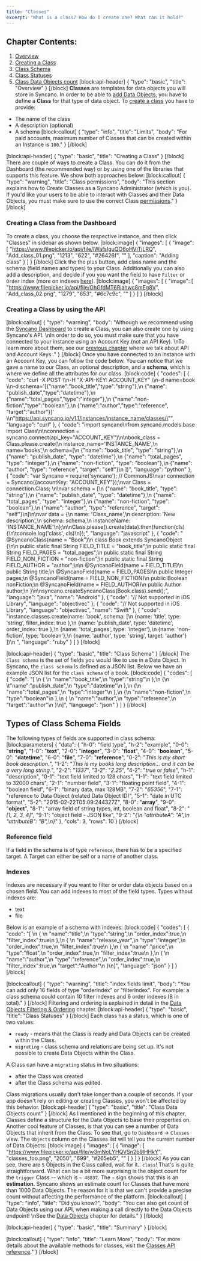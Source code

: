 ```yaml
---
title: "Classes"
excerpt: "What is a class? How do I create one? What can it hold?"
---
```

## Chapter Contents:
1. [Overview](#overview)
2. [Creating a Class](#creating-a-class)
3. [Class Schema](#class-schema)
4. [Class Statuses](#class-statuses)
5. [Class Data Objects count](#class-data-objects-count)
[block:api-header]
{
  "type": "basic",
  "title": "Overview"
}
[/block]
**Classes** are templates for data objects you will store in Syncano. In order to be able to [add Data Objects](data-objects#section-creating-a-data-object), you have to define a **Class** for that type of data object. To [create a class](#creating-a-class) you have to provide:

- The name of the class
- A description (optional)
- A schema
[block:callout]
{
  "type": "info",
  "title": "Limits",
  "body": "For paid accounts, maximum number of Classes that can be created within an Instance is `100`."
}
[/block]

[block:api-header]
{
  "type": "basic",
  "title": "Creating a Class"
}
[/block]
There are couple of ways to create a Class. You can do it from the Dashboard (the recommended way) or by using one of the libraries that supports this feature. We show both approaches below:
[block:callout]
{
  "type": "warning",
  "title": "Class permissions",
  "body": "This section explains how to Create Classes as a Syncano Administrator (which is you). If you'd like your users to be able to interact with Classes and their Data Objects, you must make sure to use the correct Class [permissions](doc:permissions)."
}
[/block]
### Creating a Class from the Dashboard
To create a class, you choose the respective instance, and then click  "Classes" in sidebar as shown below.
[block:image]
{
  "images": [
    {
      "image": [
        "https://www.filepicker.io/api/file/lWafsIguQO6oHViTjLRQ",
        "Add_class_01.png",
        "1213",
        "622",
        "#26426f",
        ""
      ],
      "caption": "Adding class"
    }
  ]
}
[/block]
Click the the plus button, add class name and the schema (field names and types) to your Class.  Additionally you can also add a description, and decide if you you want the field to have `Filter` or `Order` index (more on indexes [here](#section-indexes)).
[block:image]
{
  "images": [
    {
      "image": [
        "https://www.filepicker.io/api/file/GhGfdMT6Rjahwc8mEg8V",
        "Add_class_02.png",
        "1279",
        "653",
        "#6c7c9c",
        ""
      ]
    }
  ]
}
[/block]
### Creating a Class by using the API
[block:callout]
{
  "type": "warning",
  "body": "Although we recommend using the [Syncano Dashboard](https://dashboard.syncano.io/#/login) to create a Class, you can also create one by using Syncano's API. \nIn order to do so, you must make sure that you have connected to your instance using an Account Key (not an API Key). \nTo learn more about them, see our [previous chapter](doc:authentication) where we talk about API and Account Keys ."
}
[/block]
 Once you have connected to an instance with an Account Key, you can follow the code below. You can notice that we gave a name to our Class, an optional description, and a **schema**, which is where we define all the attributes for our class. 
[block:code]
{
  "codes": [
    {
      "code": "curl -X POST \\\n-H \"X-API-KEY: ACCOUNT_KEY\" \\\n-d name=book \\\n-d schema='[{\"name\":\"book_title\",\"type\":\"string\"},\n            {\"name\": \"publish_date\",\"type\":\"datetime\"},\n            {\"name\":\"total_pages\",\"type\":\"integer\"},\n            {\"name\":\"non-fiction\",\"type\":\"boolean\"},\n            {\"name\":\"author\",\"type\":\"reference\", \"target\":\"author\"}]' \\\n\"https://api.syncano.io/v1.1/instances/instance_name/classes/\"",
      "language": "curl"
    },
    {
      "code": "import syncano\nfrom syncano.models.base import Class\n\nconnection = syncano.connect(api_key=\"ACCOUNT_KEY\")\n\nbook_class = Class.please.create(\n    instance_name='INSTANCE_NAME',\n    name='books',\n    schema=[\n        {\"name\": \"book_title\", \"type\": \"string\"},\n        {\"name\": \"publish_date\", \"type\": \"datetime\"},\n        {\"name\": \"total_pages\", \"type\": \"integer\"},\n        {\"name\": \"non-fiction\", \"type\": \"boolean\"},\n        {\"name\": \"author\", \"type\": \"reference\", \"target\": \"self\"}\n    ])",
      "language": "python"
    },
    {
      "code": "var Syncano = require('syncano');  // CommonJS\nvar connection = Syncano({accountKey: \"ACCOUNT_KEY\"});\nvar Class = connection.Class; \n\nvar schema = [\n  {\"name\": \"book_title\", \"type\": \"string\"},\n  {\"name\": \"publish_date\", \"type\": \"datetime\"},\n  {\"name\": \"total_pages\", \"type\": \"integer\"},\n  {\"name\": \"non-fiction\", \"type\": \"boolean\"},\n  {\"name\": \"author\", \"type\": \"reference\", \"target\": \"self\"}\n]\n\nvar data = {\n  name: 'Class_name',\n  description: 'New description',\n  schema: schema,\n  instanceName: 'INSTANCE_NAME'\n};\n\nClass.please().create(data).then(function(cls) {\n\tconsole.log('class', cls)\n});",
      "language": "javascript"
    },
    {
      "code": "    @SyncanoClass(name = \"Book\")\n    class Book extends SyncanoObject {\n\n        public static final String FIELD_TITLE = \"book_title\";\n        public static final String FIELD_PAGES = \"total_pages\";\n        public static final String FIELD_NON_FICTION = \"non-fiction\";\n        public static final String FIELD_AUTHOR = \"author\";\n\n        @SyncanoField(name = FIELD_TITLE)\n        public String title;\n        @SyncanoField(name = FIELD_PAGES)\n        public Integer pages;\n        @SyncanoField(name = FIELD_NON_FICTION)\n        public Boolean nonFiction;\n        @SyncanoField(name = FIELD_AUTHOR)\n        public Author author;\n    }\n\nsyncano.createSyncanoClass(Book.class).send();",
      "language": "java",
      "name": "Android"
    },
    {
      "code": "// Not supported in iOS Library",
      "language": "objectivec"
    },
    {
      "code": "// Not supported in iOS Library",
      "language": "objectivec",
      "name": "Swift"
    },
    {
      "code": "instance.classes.create(name: 'book', schema: [\n  {name: 'title', type: 'string', filter_index: true },\n  {name: 'publish_date', type: 'datetime', order_index: true },\n  {name: 'total_pages', type: 'integer'},\n  {name: 'non-fiction', type: 'boolean'},\n  {name: 'author', type: 'string', target: 'author'} ])\n    ",
      "language": "ruby"
    }
  ]
}
[/block]

[block:api-header]
{
  "type": "basic",
  "title": "Class Schema"
}
[/block]
The `Class schema` is the set of fields you would like to use in a Data Object. In Syncano, the `class schema` is defined as a JSON list. Below we have an example JSON list for the `class schema` of a book.
[block:code]
{
  "codes": [
    {
      "code": "[  \n  {  \n    \"name\":\"book_title\",\n    \"type\":\"string\"\n   },\n  {\n  \t\"name\":\"publish_date\",\n    \"type\":\"datetime\"\n  },\n  {\n    \"name\":\"total_pages\",\n    \"type\":\"integer\"\n  },\n  {\n    \"name\":\"non-fiction\",\n    \"type\":\"boolean\"\n  },\n  {  \n    \"name\":\"author\",\n    \"type\":\"reference\",\n    \"target\":\"author\"\n  }\n]",
      "language": "json"
    }
  ]
}
[/block]
## Types of Class Schema Fields

The following types of fields are supported in class schema:
[block:parameters]
{
  "data": {
    "h-0": "field type",
    "h-2": "example",
    "0-0": "**string**",
    "1-0": "**text**",
    "2-0": "**integer**",
    "3-0": "**float**",
    "4-0": "**boolean**",
    "5-0": "**datetime**",
    "6-0": "**file**",
    "7-0": "**reference**",
    "0-2": "*This is my short book description.*",
    "1-2": "*This is my books long description... and it can be a very long string.*",
    "2-2": "*1337*",
    "3-2": "*2.25*",
    "4-2": "*true* or *false*",
    "h-1": "description",
    "0-1": "text field limited to 128 chars",
    "1-1": "text field limited to 32000 chars",
    "2-1": "number field",
    "3-1": "floating point field",
    "4-1": "boolean field",
    "6-1": "binary data, max 128MB",
    "7-2": "*65356*",
    "7-1": "reference to Data Object (related Data Object ID)",
    "5-1": "date in UTC format",
    "5-2": "2015-02-22T05:09:244327Z",
    "8-0": "**array**",
    "9-0": "**object**",
    "8-1": "array field of string types, int, boolean and float",
    "8-2": "*[1, 2, 3, 4]*",
    "9-1": "object field - JSON like",
    "9-2": "*{\n    \"attributeA\": \"A\",\n    \"attributeB\": \"B\",\n}*"
  },
  "cols": 3,
  "rows": 10
}
[/block]
### Reference field

If a field in the schema is of type `reference`, there has to be a specified target. A Target can either be self or a name of another class.

### Indexes

Indexes are necessary if you want to filter or order data objects based on a chosen field. 
You can add indexes to most of the field types. Types without indexes are:

- text
- file

Below is an example of a schema with indexes:
[block:code]
{
  "codes": [
    {
      "code": "[  \n   {  \n      \"name\":\"title\",\n      \"type\":\"string\",\n      \"order_index\":true,\n      \"filter_index\":true\n   },\n   {  \n      \"name\":\"release_year\",\n      \"type\":\"integer\",\n      \"order_index\":true,\n      \"filter_index\":true\n   },\n   {  \n      \"name\":\"price\",\n      \"type\":\"float\",\n      \"order_index\":true,\n      \"filter_index\":true\n   },\n   {  \n      \"name\":\"author\",\n      \"type\":\"reference\",\n      \"order_index\":true,\n      \"filter_index\":true,\n      \"target\":\"Author\"\n   }\n]",
      "language": "json"
    }
  ]
}
[/block]

[block:callout]
{
  "type": "warning",
  "title": "index fields limit",
  "body": "You can add only 16 fields of type \"orderIndex\" or \"filterIndex\". For example: a class schema could contain 10 filter indexes and 6 order indexes (8 in total)."
}
[/block]
Filtering and ordering is explained in detail in the [Data Objects Filtering & Ordering](doc:data-objects-filtering) chapter.
[block:api-header]
{
  "type": "basic",
  "title": "Class Statuses"
}
[/block]
Each class has a status, which is one of two values:
- `ready` - means that the Class is ready and Data Objects can be created within the Class.
- `migrating` - class schema and relations are being set up. It's not possible to create Data Objects within the Class.

A Class can have a `migrating` status in two situations: 
- after the Class was created
- after the Class schema was edited. 
 
Class migrations usually don't take longer than a couple of seconds. If your app doesn't rely on editing or creating Classes, you won't be affected by this behavior. 
[block:api-header]
{
  "type": "basic",
  "title": "Class Data Objects count"
}
[/block]
As I mentioned in the beginning of this chapter, Classes define a structure for the Data Objects to base their properties on. Another cool feature of Classes, is that you can see a number of Data Objects that inherit from the Class. 
To see that, go to `Dashboard` -> `Classes` view. The `Objects` column on the Classes list will tell you the current number of Data Objects:
[block:image]
{
  "images": [
    {
      "image": [
        "https://www.filepicker.io/api/file/w3mNoLYHQVSn2b9lHHkY",
        "classes_foo.png",
        "2050",
        "699",
        "#265eb5",
        ""
      ]
    }
  ]
}
[/block]
As you can see, there are `5` Objects in the Class called, wait for it.. `class`! 
That's is quite straightforward. 
What can be a bit more surprising is the object count for the `trigger` Class -- which is `~ 48837`. The `~` sign shows that this is an **estimation**. Syncano shows an estimate count for Classes that have more than 1000 Data Objects. The reason for it is that we can't provide a precise count without affecting the performance of the platform.
[block:callout]
{
  "type": "info",
  "title": "Did you know?",
  "body": "You can also get count of Data Objects using our API, when making a call directly to the Data Objects endpoint! \nSee the [Data Objects](data-objects) chapter for details."
}
[/block]

[block:api-header]
{
  "type": "basic",
  "title": "Summary"
}
[/block]

[block:callout]
{
  "type": "info",
  "title": "Learn More",
  "body": "For more details about the available methods for classes, visit the [Classes API reference](http://docs.syncano.com/v0.1.1/docs/classes-list)."
}
[/block]